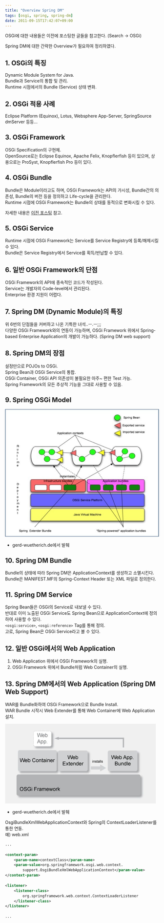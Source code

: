 ```yaml
---
title: "Overview Spring DM"
tags: [osgi, spring, spring-dm]
date: 2011-09-15T17:42:07+09:00
---
```


OSGi에 대한 내용들은 이전에 포스팅한 글들을 참고한다. (Search -\> OSGi)  
  
Spring DM에 대한 간략한 Overview가 필요하여 정리하였다.

## 1. OSGi의 특징
Dynamic Module System for Java.  
Bundle과 Service의 통합 및 관리.  
Runtime 시점에서의 Bundle (Service) 상태 변화.  


## 2. OSGi 적용 사례
Eclipse Platform (Equinox), Lotus, Websphere App-Server, SpringSource dmServer 등등...  


## 3. OSGi Framework
OSGi Specification의 구현체.  
OpenSource로는 Eclipse Equinox, Apache Felix, Knopflerfish 등이 있으며, 상용으로는 ProSyst, Knopflerfish Pro 등이 있다.  


## 4. OSGi Bundle
Bundle은 Module이라고도 하며, OSGi Framework는 API의 가시성, Bundle간의 의존성, Bundle의 버전 등을 정의하고 Life-cycle을 관리한다.   
Runtime 시점에 OSGi Framework는 Bundle의 상태를 동적으로 변화시킬 수 있다.  
  
자세한 내용은 [이전 포스팅](https://blog.xenomity.com/OSGi-Bundle-Life-cycle) 참고.  


## 5. OSGi Service
Runtime 시점에 OSGi Framework는 Service를 Service Registry에 등록/해제시킬 수 있다.  
Bundle은 Service Registry에서 Service를 획득/반납할 수 있다.  


## 6. 일반 OSGi Framework의 단점
OSGi Framework의 API에 종속적인 코드가 작성된다.  
Service는 개발자의 Code-level에서 관리된다.  
Enterprise 환경 지원이 어렵다.  
 

## 7. Spring DM (Dynamic Module)의 특징
위 6번의 단점들을 커버하고 나온 기특한 녀석..ㅡ.ㅡ;;;  
다양한 OSGi Framework와의 연동이 가능하며, OSGi Framework 위에서 Spring-based Enterprise Application의 개발이 가능하다. (Spring DM web support)  


## 8. Spring DM의 장점
설정만으로 POJOs to OSGi.  
Spring Bean과 OSGi Service의 통합.  
OSGi Container, OSGi API 의존성이 불필요한 아주~ 편한 Test 가능.  
Spring Framework의 모든 추상적 기능을 그대로 사용할 수 있음.  
 

## 9. Spring OSGi Model
![spring osgi model](../assets/images/2011-09-15-201109151738.jpg)

- gerd-wuetherich.de에서 발췌
  
  
## 10. Spring DM Bundle
Bundle의 상태에 따라 Spring DM은 ApplicationContext를 생성하고 소멸시킨다.  
Bundle은 MANIFEST.MF의 Spring-Context Header 또는 XML 파일로 정의한다.  
 

## 11. Spring DM Service
Spring Bean들은 OSGi의 Service로 내보낼 수 있다.  
반대로 이미 노출된 OSGi Service도 Spring Bean으로 ApplicationContext에 정의하여 사용할 수 있다.  
`<osgi:service>`, `<osgi:reference>` Tag를 통해 정의.  
고로, Spring Bean은 OSGi Service라고 볼 수 있다.  


## 12. 일반 OSGi에서의 Web Application
1) Web Application 위에서 OSGi Framework의 실행.  
2) OSGi Framework 위에서 Bundle처럼 Web Container의 실행.  


## 13. Spring DM에서의 Web Application (Spring DM Web Support)
WAR를 Bundle화하여 OSGi Framework으로 Bundle Install.  
WAR Bundle 시작시 Web Extender를 통해 Web Container에 Web Application 설치.  

![bundle install](../assets/images/2011-09-15-201109161011.jpg)

- gerd-wuetherich.de에서 발췌
  

OsgiBundleXmlWebApplicationContext와 Spring의 ContextLoaderListener를 통한 연동.  
예) web.xml  
```xml
...
 
<context-param>
    <param-name>contextClass</param-name>
    <param-value>org.springframework.osgi.web.context.
        support.OsgiBundleXmlWebApplicationContext</param-value>
</context-param>
 
<listener>
    <listener-class>
        org.springframework.web.context.ContextLoaderListener
    </listener-class>
</listener>
 
...
```

